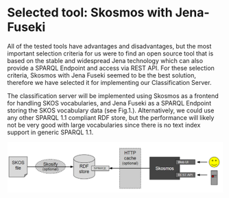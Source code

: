 # Selected tool: Skosmos with Jena-Fuseki


All of the tested tools have advantages and disadvantages, but the most important selection criteria for us were to find an open source tool that is based on the stable and widespread Jena technology which can also provide a SPARQL Endpoint and access via REST API. 
For these selection criteria, Skosmos with Jena Fuseki seemed to be the best solution, therefore we have selected it for implementing our Classification Server.

The classification server will be implemented using Skosmos as a frontend for handling SKOS vocabularies, and Jena Fuseki as a SPARQL Endpoint storing the SKOS vocabulary data (see Fig.1.).
Alternatively, we could use any other SPARQL 1.1 compliant RDF store, but the performance will likely not be very good with large vocabularies since there is no text index support in generic SPARQL 1.1.

![Fig.1. System architecture ](Figure_1.png)

